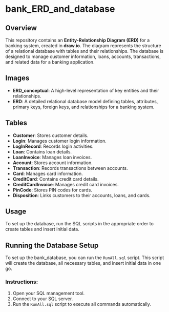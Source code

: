 # bank_ERD_and_database

## Overview
This repository contains an **Entity-Relationship Diagram (ERD)** for a banking system, created in **draw.io**. The diagram represents the structure of a relational database with tables and their relationships.
The database is designed to manage customer information, loans, accounts, transactions, and related data for a banking application.

## Images
- **ERD_conceptual**: A high-level representation of key entities and their relationships.
- **ERD**: A detailed relational database model defining tables, attributes, primary keys, foreign keys, and relationships for a banking system.

## Tables
- **Customer**: Stores customer details.
- **Login**: Manages customer login information.
- **LogInRecord**: Records login activities.
- **Loan**: Contains loan details.
- **LoanInvoice**: Manages loan invoices.
- **Account**: Stores account information.
- **Transaction**: Records transactions between accounts.
- **Card**: Manages card information.
- **CreditCard**: Contains credit card details.
- **CreditCardInvoice**: Manages credit card invoices.
- **PinCode**: Stores PIN codes for cards.
- **Disposition**: Links customers to their accounts, loans, and cards.

## Usage
To set up the database, run the SQL scripts in the appropriate order to create tables and insert initial data.

## Running the Database Setup

To set up the bank_database, you can run the `RunAll.sql` script. This script will create the database, all necessary tables, and insert initial data in one go.

### Instructions:
1. Open your SQL management tool.
2. Connect to your SQL server.
3. Run the `RunAll.sql` script to execute all commands automatically. 
